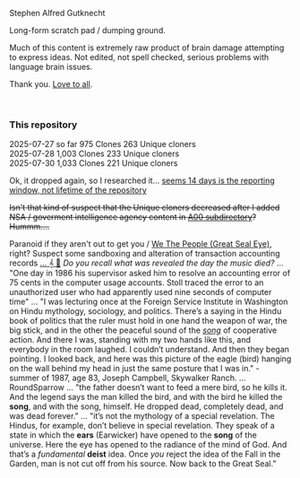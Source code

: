 Stephen Alfred Gutknecht

Long-form scratch pad / dumping ground.

Much of this content is extremely raw product of brain damage attempting to express ideas. Not edited, not spell checked, serious problems with language brain issues.

Thank you. [Love to all](Quotes_Pile/Specific/MLKjr_revolution_of_values.md).

&nbsp;

### This repository 

2025-07-27 so far 975 Clones 263 Unique cloners     
2025-07-28 1,003 Clones 233 Unique cloners   
2025-07-30 1,033 Clones 221 Unique cloners    

Ok, it dropped again, so I researched it... [seems 14 days is the reporting window, not lifetime of the repository](https://github.com/isaacs/github/issues/399)

~~Isn't that kind of suspect that the Unique cloners decreased after I added NSA / goverment intelligence agency content in [A00 subdirectory](A00)? Hummm....~~

Paranoid if they aren't out to get you / [We The People (Great Seal Eye)](https://en.wikipedia.org/wiki/Reality_Winner), right? Suspect some sandboxing and alteration of transaction accounting records [… 𝄞 🎸](https://www.youtube.com/watch?v=X4RDB-mMDJg) *Do you recall what was revealed the day the music died?* … "One day in 1986 his supervisor asked him to resolve an accounting error of 75 cents in the computer usage accounts. Stoll traced the error to an unauthorized user who had apparently used nine seconds of computer time" … "I was lecturing once at the Foreign Service Institute in Washington on Hindu mythology, sociology, and politics. There’s a saying in the Hindu book of politics that the ruler must hold in one hand the weapon of war, the big stick, and in the other the peaceful sound of the [*song*](https://www.ulysseswhiskey.com/post/james-joyce-s-love-for-music-is-intricately-woven-into-the-fabric-of-ulysses) of cooperative action. And there I was, standing with my two hands like this, and everybody in the room laughed. I couldn’t understand. And then they began pointing. I looked back, and here was this picture of the eagle (bird) hanging on the wall behind my head in just the same posture that I was in." - summer of 1987, age 83, Joseph Campbell, Skywalker Ranch. … RoundSparrow … "the father doesn’t want to feed a mere bird, so he kills it. And the legend says the man killed the bird, and with the bird he killed the **song**, and with the song, himself. He dropped dead, completely dead, and was dead forever." … "it’s not the mythology of a special revelation. The Hindus, for example, don’t believe in special revelation. They speak of a state in which the **ears** (Earwicker) have opened to the **song** of the universe. Here the eye has opened to the radiance of the mind of God. And that’s a *fundamental* **deist** idea. Once *you* reject the idea of the Fall in the Garden, man is not cut off from his source. Now back to the Great Seal."

